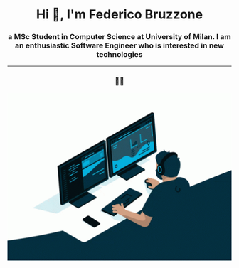 <!-- ### Hi there 👋 -->

<h1 align="center">Hi 👋, I'm Federico Bruzzone</h1>
<h3 align="center">a MSc Student in Computer Science at University of Milan. I am an enthusiastic Software Engineer who is interested in new technologies</h3>

---

<h3 align="center"> 👩‍💻 </h3>

<p align="center"><img align="center" width="800" src ="documents/coding.gif"></img></p>

<!-- [![Top Langs](https://github-readme-stats.vercel.app/api/top-langs/?username=FedericoBruzzone&langs_count=20)](https://github.com/anuraghazra/github-readme-stats) -->

<!-- <img src="https://github-readme-stats.vercel.app/api?username=FedericoBruzzone&show_icons=true" alt="Github Activity"> -->

<!-- <p align="left"> <img src="https://komarev.com/ghpvc/?username=FedericoBruzzone&label=Profile%20views&color=0e75b6&style=flat" alt="FedericoBruzzone" /></p> -->

<!--
**FedericoBruzzone/FedericoBruzzone** is a ✨ _special_ ✨ repository because its `README.md` (this file) appears on your GitHub profile.

Here are some ideas to get you started:

- 🔭 I’m currently working on ...
- 🌱 I’m currently learning ...
- 👯 I’m looking to collaborate on ...
- 🤔 I’m looking for help with ...
- 💬 Ask me about ...
- 📫 How to reach me: ...
- 😄 Pronouns: ...
- ⚡ Fun fact: ...
-->

<!-- ![programming.gif](documents/programming.gif) -->
